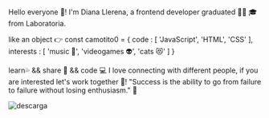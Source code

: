 Hello everyone 👋! 
I'm Diana Llerena, a frontend developer graduated 🙆‍♀️ 🎓 from Laboratoria.

like an object
👉 const camotito0 = {
    code : [ 'JavaScript', 'HTML', 'CSS' ],
    interests : [ 'music 🎵', 'videogames 👽', 'cats 😻' ]
}

learn💦 && share 👭 && code 💻
I love connecting with different people, if you are interested let's work together 💁!
"Success is the ability to go from failure to failure without losing enthusiasm." 🙌

![descarga](https://user-images.githubusercontent.com/105656069/188339584-f294256c-4d25-4479-ac0c-88e1507a245a.jpg)

<!--
**camotito0/camotito0** is a ✨ _special_ ✨ repository because its `README.md` (this file) appears on your GitHub profile.

Here are some ideas to get you started:

- 🔭 I’m currently working on ...
- 🌱 I’m currently learning ...
- 👯 I’m looking to collaborate on ...
- 🤔 I’m looking for help with ...
- 💬 Ask me about ...
- 📫 How to reach me: ...
- 😄 Pronouns: ...
- ⚡ Fun fact: ...
-->
